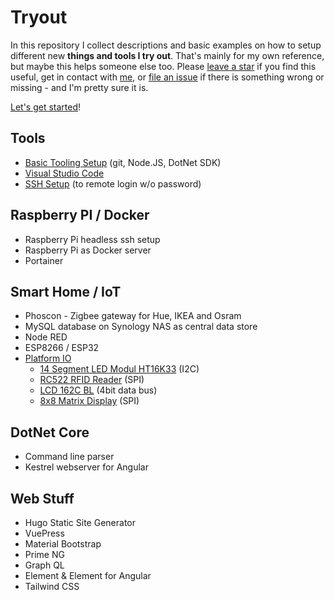 # Tryout

In this repository I collect descriptions and basic examples on how to setup different new **things and tools I try out**.
That's mainly for my own reference, but maybe this helps someone else too.
Please [leave a star](https://github.com/ramdacxp/Tryout/stargazers) if you find this useful, get in contact with [me](https://github.com/ramdacxp), or [file an issue](https://github.com/ramdacxp/Tryout/issues/new) if there is something wrong or missing - and I'm pretty sure it is.

[Let's get started](GettingStarted.md)!

## Tools

* [Basic Tooling Setup](tools/BasicToolingSetup.md) (git, Node.JS, DotNet SDK)
* [Visual Studio Code](tools/VisualStudioCode.md)
* [SSH Setup](tools/SshSetup.md) (to remote login w/o password)

## Raspberry PI / Docker

* Raspberry Pi headless ssh setup
* Raspberry Pi as Docker server
* Portainer

## Smart Home / IoT

* Phoscon - Zigbee gateway for Hue, IKEA and Osram
* MySQL database on Synology NAS as central data store
* Node RED
* ESP8266 / ESP32
* [Platform IO](iot/platform-io/README.md)
  * [14 Segment LED Modul HT16K33](iot/14-segment/README.md) (I2C)
  * [RC522 RFID Reader](iot/rfid/README.md) (SPI)
  * [LCD 162C BL](iot/lcd/README.md) (4bit data bus)
  * [8x8 Matrix Display](iot/matrix/README.md) (SPI)

## DotNet Core

* Command line parser
* Kestrel webserver for Angular

## Web Stuff

* Hugo Static Site Generator
* VuePress
* Material Bootstrap
* Prime NG
* Graph QL
* Element & Element for Angular
* Tailwind CSS
